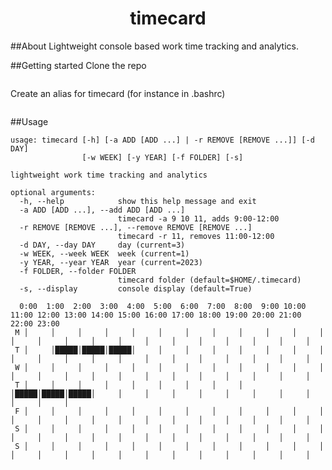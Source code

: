 <h1 align="center">timecard</h1>

##About
Lightweight console based work time tracking and analytics.

##Getting started
Clone the repo
```$ git clone https://github.com/LeoTurnell-Ritson/timecard.git
```
Create an alias for timecard (for instance in .bashrc)
```$ alias timecard='python3 path/to/timecard.py'
```

##Usage
```$ timecard --help
usage: timecard [-h] [-a ADD [ADD ...] | -r REMOVE [REMOVE ...]] [-d DAY]
                [-w WEEK] [-y YEAR] [-f FOLDER] [-s]

lightweight work time tracking and analytics

optional arguments:
  -h, --help            show this help message and exit
  -a ADD [ADD ...], --add ADD [ADD ...]
                        timecard -a 9 10 11, adds 9:00-12:00
  -r REMOVE [REMOVE ...], --remove REMOVE [REMOVE ...]
                        timecard -r 11, removes 11:00-12:00
  -d DAY, --day DAY     day (current=3)
  -w WEEK, --week WEEK  week (current=1)
  -y YEAR, --year YEAR  year (current=2023)
  -f FOLDER, --folder FOLDER
                        timecard folder (default=$HOME/.timecard)
  -s, --display         console display (default=True)
```

```$ timecard
  0:00  1:00  2:00  3:00  4:00  5:00  6:00  7:00  8:00  9:00 10:00 11:00 12:00 13:00 14:00 15:00 16:00 17:00 18:00 19:00 20:00 21:00 22:00 23:00 
 M │     │     │     │     │     │     │     │     │     │     │     │     │     │     │     │     │     │     │     │     │     │     │     │     
 T │     │█████│█████│█████│     │     │     │     │     │     │     │     │     │     │     │     │     │     │     │     │     │     │     │     
 W │     │     │     │     │     │     │     │     │     │     │     │     │     │     │     │     │     │     │     │     │     │     │     │     
 T │     │     │     │     │     │     │     │     │     │█████│█████│█████│     │     │     │     │     │     │     │     │     │     │     │          
 F │     │     │     │     │     │     │     │     │     │     │     │     │     │     │     │     │     │     │     │     │     │     │     │     
 S │     │     │     │     │     │     │     │     │     │     │     │     │     │     │     │     │     │     │     │     │     │     │     │     
 S │     │     │     │     │     │     │     │     │     │     │     │     │     │     │     │     │     │     │     │     │     │     │     │  
```